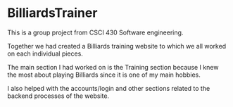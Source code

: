 # BilliardsTrainer

This is a group project from CSCI 430 Software engineering.

Together we had created a Billiards training website to which we all worked on each individual pieces.

The main section I had worked on is the Training section because I knew the most about playing Billiards since it is one of my main hobbies.

I also helped with the accounts/login and other sections related to the backend processes of the website.

